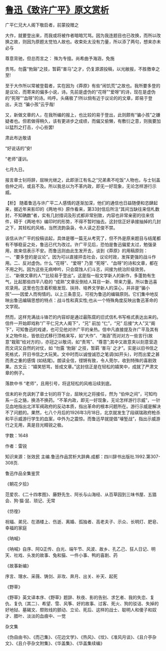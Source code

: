 # [鲁迅《致许广平》原文赏析](https://www.vrrw.net/wx/9435.html)

广平仁兄大人阁下敬启者，前蒙投赠之

大作，就要登出来，而我或将被作者暗暗咒骂。因为我连题目也已改换，而所以改换之故，则因为原题太觉怕人故也。收束处太没有力量，所以添了两句，想来亦未必与

尊意背驰，但总而言之： 殊为专擅。尚希曲予海涵，免施

贵骂，勿露“勃谿”之技，暂羁“害马”之才，仍复源源投稿，以光敝报，不胜徼幸之至!

至于大作所以常被登载者，实在因为《莽原》有些“闹饥荒”之故也。我所要多登的是议论，而寄来的偏多小说，诗。先前是虚伪的“花呀”“爱呀”的诗，现在是虚伪的“死呀”“血呀”的诗。呜呼。头痛极了!所以倘有近于议论的的文章，即易于登出，夫岂 “骗小孩”云乎哉!

又，新做文章的人，在我所编的报上，也比较的易于登出，此则颇有“骗小孩”之嫌疑者也。但若做得稍久，该有更进步之成绩，而偏又偷懒，有敷衍之意，则我要加以猛烈之打击，小心些罢!

肃此布达敬请

“好说话的”安!

“老师”谨训。

七月九日。

报言章士钊将辞，屈映光继之，此即浙江有名之“兄弟素不吃饭”人物也，与士钊盖伯仲之间，或且不及。所以我总以为不革内政，即无一好现象，无论怎样游行示威。



【析】 随着鲁迅与许广平二人感情的逐渐加深，他们的通信也日益随便和恣肆起来，据近年来影印的《两地书》原作看来，第33封信后所注“其间当缺往来信札数封，不知确数”者，实有几封措词及形式都非常别致，内容也非常亲密的往来信件，碍于《两地书》编印时的形势，不得不暂时抽去。这封信正好承接抽掉的几封之下，其轻松的风格，当然流韵袅袅，令人读之忍俊不禁。

该信从许广平的投稿谈起，具体是哪一篇无从考究了，但不外是原来题目与结尾都有不够稳妥之处，鲁迅已代为改过。许广平见后，恐怕是鲁迅偏爱太过，勉强录用，故来信表示不安。而鲁迅则由此生发开去，谈到《莽原》的用稿原则：一、“要多登的是议论”。因为可以直接抨击社会，议论时政，发挥更强的战斗作用。二、反对虚伪。什么 “花呀”、“爱呀” 乃至 “死呀”、“血呀”的诗和文章，都在不用之列。因为这些无病呻吟，只会腐蚀人们斗志，间接为统治阶级效劳。三、“新做文章的人”“比较易于登出”。这是指一般文学新人的新作，多蓬勃有生气，比起那些四平八稳的 “成熟”文章反倒给人耳目一新、带来力量。所以鲁迅喜欢录用。这里也包含着积极发现、扶持、培养文学新人的深心，并非是“骗小孩”——因爱人而徇情的。以上三条意见，可视为鲁迅的编辑原则。它们集中地反映出鲁迅编辑思想的特点：战斗性和真实性;也从一个特殊角度反映出鲁迅革命的文学观。

然而，这样充满战斗锋芒的内容却是通过最陈腐的旧式信札书写格式表达出来的。信件一开始即戏称“广平仁兄大人阁下”，“兄” 前加 “仁”，“兄” 后接“大人”又“阁下”，可知鲁迅的戏谑，也可见他对许广平的亲热。信中凡直接提及许广平及其有关之物件处，皆依旧式移行顶格来写，如“大作”、“海涵”而对对方一些言行(故意“栽赃”给对方的)，亦冠之以敬词，如“责骂”、“尊意”;其中又故意夹以刻意营造而文词又自然的对仗，如 “勿露 ‘勃谿’ 之技，暂羁 ‘害马’ 之才”。实是以旧书信之死格式，开旧书信之大玩笑。文中时而以诚惶诚恐之笔调(如开头)，时而出爱之甚而责之重的感情 (如结尾)。朗读全信，铿锵有致，令人莞尔，收到特殊的喜剧效果。古文云：“嬉笑怒骂，皆成文章。”这封信正是在轻松的嬉笑中，成就了严肃文章的例子。

落款中书 “老师”，且用引号，将这轻松的风格沿续到底。

信末的补充讽刺了章士钊的将下台，屈映光之将接任，然为 “伯仲之间”，可知均系一丘之貉，换汤不换药。“不革内政，即无一好现象，无论怎样游行示威”，一针见血地指出北洋军阀政府的反动本质，指出革命的根本问题所在。游行示威是解决不了问题的。果然，七八个月后的1926年3月18日，北京就发生了段祺瑞政府枪杀和平示威游行学生的血案，中外为之震惊。而鲁迅早就提倡“壕堑战”，指出示威游行之无用，真是目光精锐之极。

字数：1648

作者：雷锐

知识来源：张效民 主编.鲁迅作品赏析大辞典.成都：四川辞书出版社.1992.第307-308页.

鲁迅作品全集鉴赏

《朝花夕拾》

范爱农、《二十四孝图》、藤野先生、阿长与山海经、从百草园到三味书屋、五猖会、狗·猫·鼠、琐记、无常

《仿徨》

祝福、弟兄、在酒楼上、伤逝、离婚、孤独者、高老夫子、示众、长明灯、肥皂、幸福的家庭

《呐喊》

《呐喊》自序、阿Q正传、白光、端午节、风波、故乡、孔乙己、狂人日记、明天、社戏、头发的故事、兔和猫、一件小事、鸭的喜剧、药

《故事新编》

序言、理水、采薇、铸剑、非攻、奔月、出关、补天、起死

《野草》

《野草》英文译本序、《野草》题辞、秋夜、影的告别、求乞者、我的失恋、复仇、复仇〔其二〕、希望、雪、风筝、好的故事、过客、死火、狗的驳诘、失掉的好地狱、墓碣文、颓败线的颤动、立论、死后、这样的战士、聪明人和傻子和奴才、腊叶、淡淡的血痕中、一觉

杂文集

《伪自由书》、《而己集》、《花边文学》、《热风》、《坟》、《准风月谈》、《且介亭杂文》、《且介亭杂文附集》、《华盖集》、《华盖集续编》

